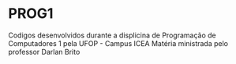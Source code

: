 # PROG1
Codigos desenvolvidos durante a displicina de Programação de Computadores 1 pela UFOP - Campus ICEA
Matéria ministrada pelo professor Darlan Brito
